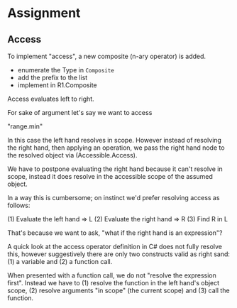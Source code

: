 # Assignment

## Access

To implement "access", a new composite (n-ary operator) is added.
- enumerate the Type in `Composite`
- add the prefix to the list
- implement in R1.Composite

Access evaluates left to right.

For sake of argument let's say we want to access

"range.min"

In this case the left hand resolves in scope. However instead of resolving the right hand, then applying an operation, we pass the right hand node to the resolved object via (Accessible.Access).

We have to postpone evaluating the right hand because it can't resolve in scope, instead it does resolve in the accessible scope of the assumed object.

In a way this is cumbersome; on instinct we'd prefer resolving access as follows:

(1) Evaluate the left hand => L
(2) Evaluate the right hand => R
(3) Find R in L

That's because we want to ask, "what if the right hand is an expression"?

A quick look at the access operator definition in C# does not fully resolve this, however suggestively there are only two constructs valid as right sand: (1) a variable and (2) a function call.

When presented with a function call, we do not "resolve the expression first". Instead we have to (1) resolve the function in the left hand's object scope, (2) resolve arguments "in scope" (the current scope) and (3) call the function.
